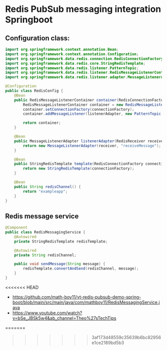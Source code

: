 # Redis PubSub messaging integration Springboot

## Configuration class:

```java
import org.springframework.context.annotation.Bean;
import org.springframework.context.annotation.Configuration;
import org.springframework.data.redis.connection.RedisConnectionFactory;
import org.springframework.data.redis.core.StringRedisTemplate;
import org.springframework.data.redis.listener.PatternTopic;
import org.springframework.data.redis.listener.RedisMessageListenerContainer;
import org.springframework.data.redis.listener.adapter.MessageListenerAdapter;

@Configuration
public class RedisConfig {
    @Bean
    public RedisMessageListenerContainer container(RedisConnectionFactory connectionFactory, MessageListenerAdapter listenerAdapter) {
        RedisMessageListenerContainer container = new RedisMessageListenerContainer();
        container.setConnectionFactory(connectionFactory);
        container.addMessageListener(listenerAdapter, new PatternTopic(redisChannel()));

        return container;
    }

    @Bean
    public MessageListenerAdapter listenerAdapter(RedisReceiver receiver) {
        return new MessageListenerAdapter(receiver, "receiveMessage");
    }

    @Bean
    public StringRedisTemplate template(RedisConnectionFactory connectionFactory) {
        return new StringRedisTemplate(connectionFactory);
    }

    @Bean
    public String redisChannel() {
        return "exampleapp";
    }
}
```


## Redis message service

```java
@Component
public class RedisMessagingService {
    @Autowired
    private StringRedisTemplate redisTemplate;

    @Autowired
    private String redisChannel;

    public void sendMessage(String message) {
        redisTemplate.convertAndSend(redisChannel, message);
    }
}
```


<<<<<<< HEAD
* <https://github.com/math-boy11/yt-redis-pubsub-demo-spring-boot/blob/main/src/main/java/com/mathboy11/RedisMessagingService.java>
* <https://www.youtube.com/watch?v=bSe_JBSk5w4&ab_channel=Theo%27sTechTips>


=======
>>>>>>> 3af173d48559c35639b6bc82956e1ce2189bd5b3
